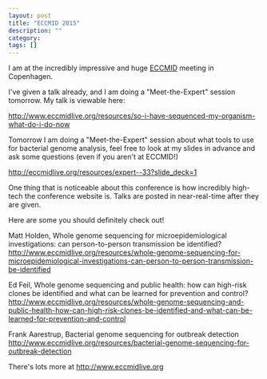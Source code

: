 ```yaml
---
layout: post
title: "ECCMID 2015"
description: ""
category: 
tags: []
---
```


I am at the incredibly impressive and huge <a href="http://www.eccmidlive.org">ECCMID</a> meeting in Copenhagen.

I've given a talk already, and I am doing a "Meet-the-Expert" session
tomorrow. My talk is viewable here:

<http://www.eccmidlive.org/resources/so-i-have-sequenced-my-organism-what-do-i-do-now>

Tomorrow I am doing a "Meet-the-Expert" session about what tools to use
for bacterial genome analysis, feel free to look at my slides in advance
and ask some questions (even if you aren't at ECCMID!)

<http://eccmidlive.org/resources/expert--33?slide_deck=1>

One thing that is noticeable about this conference is how incredibly
high-tech the conference website is. Talks are posted in near-real-time
after they are given.

Here are some you should definitely check out!

Matt Holden, Whole genome sequencing for microepidemiological investigations: can person-to-person transmission be identified?
<http://www.eccmidlive.org/resources/whole-genome-sequencing-for-microepidemiological-investigations-can-person-to-person-transmission-be-identified>

Ed Feil, Whole genome sequencing and public health: how can high-risk clones be identified and what can be learned for prevention and control?
<http://www.eccmidlive.org/resources/whole-genome-sequencing-and-public-health-how-can-high-risk-clones-be-identified-and-what-can-be-learned-for-prevention-and-control>

Frank Aarestrup, Bacterial genome sequencing for outbreak detection 
<http://www.eccmidlive.org/resources/bacterial-genome-sequencing-for-outbreak-detection>

There's lots more at <http://www.eccmidlive.org>



